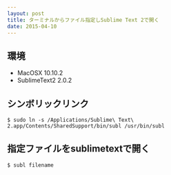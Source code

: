 ```yaml
---
layout: post
title: ターミナルからファイル指定しSublime Text 2で開く
date: 2015-04-10
---
```


## 環境

* MacOSX 10.10.2
* SublimeText2 2.0.2

## シンボリックリンク

```console
$ sudo ln -s /Applications/Sublime\ Text\ 2.app/Contents/SharedSupport/bin/subl /usr/bin/subl
```

## 指定ファイルをsublimetextで開く

```console
$ subl filename
```
